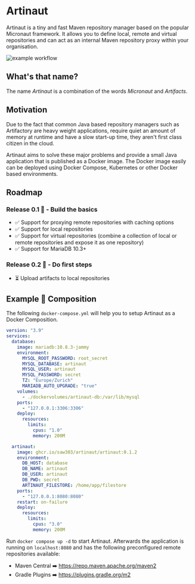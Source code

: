 # Artinaut

Artinaut is a tiny and fast Maven repository manager based on the popular Micronaut framework. It allows you to define local, remote and virtual repositories and can act as an internal Maven repository proxy within your organisation.

![example workflow](https://github.com/saw303/artinaut/actions/workflows/release.yml/badge.svg)

## What's that name?

The name _Artinaut_ is a combination of the words _Micronaut_ and _Artifacts_.

## Motivation

Due to the fact that common Java based repository managers such as Artifactory are heavy weight applications, require quiet an amount of memory at runtime and have a slow start-up time, they aren't first class citizen in the cloud.

Artinaut aims to solve these major problems and provide a small Java application that is published as a Docker image. The Docker image easily can be deployed using Docker Compose, Kubernetes or other Docker based environments.

## Roadmap

### Release 0.1 🥚 - Build the basics

- ✅ Support for proxying remote repositories with caching options
- ✅ Support for local repositories
- ✅ Support for virtual repositories (combine a collection of local or remote repositories and expose it as one repository)
- ✅ Support for MariaDB 10.3+

### Release 0.2 🐣 - Do first steps

- ⏳ Upload artifacts to local repositories

## Example 🐳 Composition 

The following `docker-compose.yml` will help you to setup Artinaut as a Docker Composition.

```yaml
version: "3.9"
services:
  database:
    image: mariadb:10.8.3-jammy
    environment:
      MYSQL_ROOT_PASSWORD: root_secret
      MYSQL_DATABASE: artinaut
      MYSQL_USER: artinaut
      MYSQL_PASSWORD: secret
      TZ: "Europe/Zurich"
      MARIADB_AUTO_UPGRADE: "true"
    volumes:
      - ./dockervolumes/artinaut-db:/var/lib/mysql
    ports:
      - "127.0.0.1:3306:3306"
    deploy:
      resources:
        limits:
          cpus: "1.0"
          memory: 200M

  artinaut:
    image: ghcr.io/saw303/artinaut/artinaut:0.1.2
    environment:
      DB_HOST: database
      DB_NAME: artinaut
      DB_USER: artinaut
      DB_PWD: secret
      ARTINAUT_FILESTORE: /home/app/filestore
    ports:
      - "127.0.0.1:8080:8080"
    restart: on-failure
    deploy:
      resources:
        limits:
          cpus: "3.0"
          memory: 200M
```

Run `docker compose up -d` to start Artinaut. Afterwards the application is running on `localhost:8080` and has the following preconfigured remote repositories available:

- Maven Central ➡️ https://repo.maven.apache.org/maven2
- Gradle Plugins ➡️ https://plugins.gradle.org/m2


